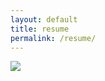 ```yaml
---
layout: default
title: resume
permalink: /resume/
---
```


<img src="{{ site.baseurl }}/img/resume.png"><img>
